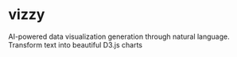 # vizzy
AI-powered data visualization generation through natural language. Transform text into beautiful D3.js charts
